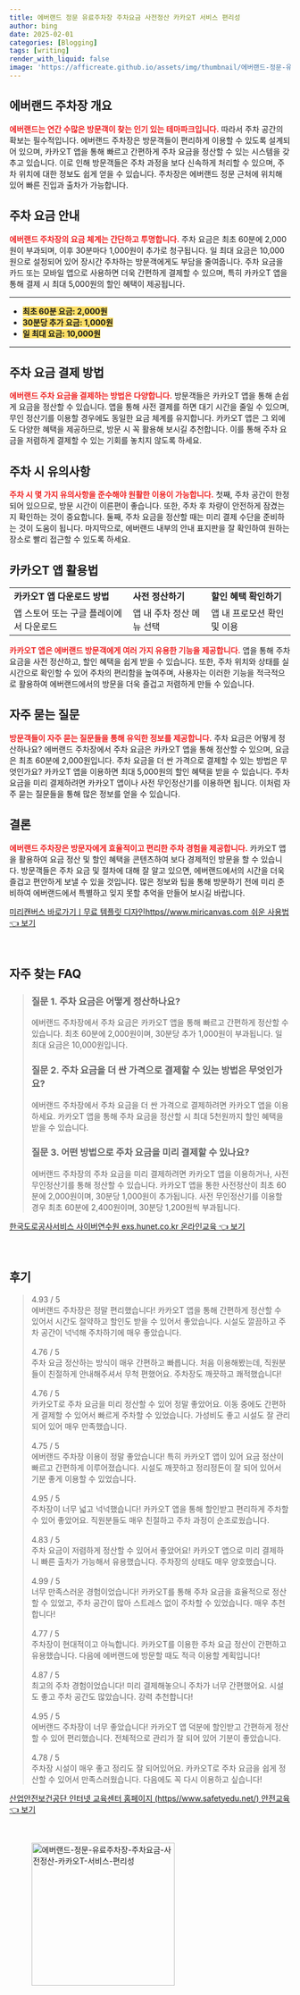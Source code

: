 ```yaml
---
title: 에버랜드 정문 유료주차장 주차요금 사전정산 카카오T 서비스 편리성
author: bing
date: 2025-02-01
categories: [Blogging]
tags: [writing]
render_with_liquid: false
image: 'https://afficreate.github.io/assets/img/thumbnail/에버랜드-정문-유료주차장-주차요금-사전정산-카카오T-서비스-편리성.webp'
---
```



<h2 id='에버랜드 주차장 개요'>에버랜드 주차장 개요</h2>

<p><b><span style="color: #ee2323;">에버랜드는 연간 수많은 방문객이 찾는 인기 있는 테마파크입니다.</span></b> 따라서 주차 공간의 확보는 필수적입니다. 에버랜드 주차장은 방문객들이 편리하게 이용할 수 있도록 설계되어 있으며, 카카오T 앱을 통해 빠르고 간편하게 주차 요금을 정산할 수 있는 시스템을 갖추고 있습니다. 이로 인해 방문객들은 주차 과정을 보다 신속하게 처리할 수 있으며, 주차 위치에 대한 정보도 쉽게 얻을 수 있습니다. 주차장은 에버랜드 정문 근처에 위치해 있어 빠른 진입과 출차가 가능합니다.</p>

<h2 id='주차 요금 안내'>주차 요금 안내</h2>

<p><b><span style="color: #ee2323;">에버랜드 주차장의 요금 체계는 간단하고 투명합니다.</span></b> 주차 요금은 최초 60분에 2,000원이 부과되며, 이후 30분마다 1,000원이 추가로 청구됩니다. 일 최대 요금은 10,000원으로 설정되어 있어 장시간 주차하는 방문객에게도 부담을 줄여줍니다. 주차 요금을 카드 또는 모바일 앱으로 사용하면 더욱 간편하게 결제할 수 있으며, 특히 카카오T 앱을 통해 결제 시 최대 5,000원의 할인 혜택이 제공됩니다.</p>

<hr />

<ul>
    <li><b><span style="background-color: #ffe066;">최초 60분 요금: 2,000원</span></b></li>
    <li><b><span style="background-color: #ffe066;">30분당 추가 요금: 1,000원</span></b></li>
    <li><b><span style="background-color: #ffe066;">일 최대 요금: 10,000원</span></b></li>
</ul>

<hr />

<h2 id='주차 요금 결제 방법'>주차 요금 결제 방법</h2>

<p><b><span style="color: #ee2323;">에버랜드 주차 요금을 결제하는 방법은 다양합니다.</span></b> 방문객들은 카카오T 앱을 통해 손쉽게 요금을 정산할 수 있습니다. 앱을 통해 사전 결제를 하면 대기 시간을 줄일 수 있으며, 무인 정산기를 이용할 경우에도 동일한 요금 체계를 유지합니다. 카카오T 앱은 그 외에도 다양한 혜택을 제공하므로, 방문 시 꼭 활용해 보시길 추천합니다. 이를 통해 주차 요금을 저렴하게 결제할 수 있는 기회를 놓치지 않도록 하세요.</p>

<h2 id='주차 시 유의사항'>주차 시 유의사항</h2>

<p><b><span style="color: #ee2323;">주차 시 몇 가지 유의사항을 준수해야 원활한 이용이 가능합니다.</span></b> 첫째, 주차 공간이 한정되어 있으므로, 방문 시간이 이른편이 좋습니다. 또한, 주차 후 차량이 안전하게 잠겼는지 확인하는 것이 중요합니다. 둘째, 주차 요금을 정산할 때는 미리 결제 수단을 준비하는 것이 도움이 됩니다. 마지막으로, 에버랜드 내부의 안내 표지판을 잘 확인하여 원하는 장소로 빨리 접근할 수 있도록 하세요.</p>

<h2 id='카카오T 앱 활용법'>카카오T 앱 활용법</h2>

<table>
    <tr>
        <td><b>카카오T 앱 다운로드 방법</b></td>
        <td><b>사전 정산하기</b></td>
        <td><b>할인 혜택 확인하기</b></td>
    </tr>
    <tr>
        <td>앱 스토어 또는 구글 플레이에서 다운로드</td>
        <td>앱 내 주차 정산 메뉴 선택</td>
        <td>앱 내 프로모션 확인 및 이용</td>
    </tr>
</table>

<p><b><span style="color: #ee2323;">카카오T 앱은 에버랜드 방문객에게 여러 가지 유용한 기능을 제공합니다.</span></b> 앱을 통해 주차 요금을 사전 정산하고, 할인 혜택을 쉽게 받을 수 있습니다. 또한, 주차 위치와 상태를 실시간으로 확인할 수 있어 주차의 편리함을 높여주며, 사용자는 이러한 기능을 적극적으로 활용하여 에버랜드에서의 방문을 더욱 즐겁고 저렴하게 만들 수 있습니다.</p>

<h2 id='자주 묻는 질문'>자주 묻는 질문</h2>

<p><b><span style="color: #ee2323;">방문객들이 자주 묻는 질문들을 통해 유익한 정보를 제공합니다.</span></b> 주차 요금은 어떻게 정산하나요? 에버랜드 주차장에서 주차 요금은 카카오T 앱을 통해 정산할 수 있으며, 요금은 최초 60분에 2,000원입니다. 주차 요금을 더 싼 가격으로 결제할 수 있는 방법은 무엇인가요? 카카오T 앱을 이용하면 최대 5,000원의 할인 혜택을 받을 수 있습니다. 주차 요금을 미리 결제하려면 카카오T 앱이나 사전 무인정산기를 이용하면 됩니다. 이처럼 자주 묻는 질문들을 통해 많은 정보를 얻을 수 있습니다.</p>

<h2 id='결론'>결론</h2>

<p><b><span style="color: #ee2323;">에버랜드 주차장은 방문자에게 효율적이고 편리한 주차 경험을 제공합니다.</span></b> 카카오T 앱을 활용하여 요금 정산 및 할인 혜택을 콘텐츠하여 보다 경제적인 방문을 할 수 있습니다. 방문객들은 주차 요금 및 절차에 대해 잘 알고 있으면, 에버랜드에서의 시간을 더욱 즐겁고 편안하게 보낼 수 있을 것입니다. 많은 정보와 팁을 통해 방문하기 전에 미리 준비하여 에버랜드에서 특별하고 잊지 못할 추억을 만들어 보시길 바랍니다.</p>


<p><a class="click-button" title="미리캔버스 바로가기ㅣ무료 템플릿 디자인https//www.miricanvas.com 쉬운 사용법" href="https://afficreate.github.io/posts/%EB%AF%B8%EB%A6%AC%EC%BA%94%EB%B2%84%EC%8A%A4-%EB%B0%94%EB%A1%9C%EA%B0%80%EA%B8%B0%E3%85%A3%EB%AC%B4%EB%A3%8C-%ED%85%9C%ED%94%8C%EB%A6%BF-%EB%94%94%EC%9E%90%EC%9D%B8httpswww.miricanvas.com-%EC%89%AC%EC%9A%B4-%EC%82%AC%EC%9A%A9%EB%B2%95/" rel="dofollow">미리캔버스 바로가기ㅣ무료 템플릿 디자인https//www.miricanvas.com 쉬운 사용법 👈 보기</a></p><br>
<h2 id='자주_찾는_FAQ'>자주 찾는 FAQ</h2>
<div itemscope="" itemtype="https://schema.org/FAQPage"> 
<blockquote> 
<div itemscope="" itemprop="mainEntity" itemtype="https://schema.org/Question"> 
<h3 itemprop="name">질문 1. 주차 요금은 어떻게 정산하나요?</h3> 
<div itemscope="" itemprop="acceptedAnswer" itemtype="https://schema.org/Answer"> 
<span itemprop="text"> 
<p>에버랜드 주차장에서 주차 요금은 카카오T 앱을 통해 빠르고 간편하게 정산할 수 있습니다. 최초 60분에 2,000원이며, 30분당 추가 1,000원이 부과됩니다. 일 최대 요금은 10,000원입니다.</p> 
</span> 
</div> 
</div> 

<div itemscope="" itemprop="mainEntity" itemtype="https://schema.org/Question"> 
<h3 itemprop="name">질문 2. 주차 요금을 더 싼 가격으로 결제할 수 있는 방법은 무엇인가요?</h3> 
<div itemscope="" itemprop="acceptedAnswer" itemtype="https://schema.org/Answer"> 
<span itemprop="text"> 
<p>에버랜드 주차장에서 주차 요금을 더 싼 가격으로 결제하려면 카카오T 앱을 이용하세요. 카카오T 앱을 통해 주차 요금을 정산할 시 최대 5천원까지 할인 혜택을 받을 수 있습니다.</p> 
</span> 
</div> 
</div> 

<div itemscope="" itemprop="mainEntity" itemtype="https://schema.org/Question"> 
<h3 itemprop="name">질문 3. 어떤 방법으로 주차 요금을 미리 결제할 수 있나요?</h3> 
<div itemscope="" itemprop="acceptedAnswer" itemtype="https://schema.org/Answer"> 
<span itemprop="text"> 
<p>에버랜드 주차장의 주차 요금을 미리 결제하려면 카카오T 앱을 이용하거나, 사전 무인정산기를 통해 정산할 수 있습니다. 카카오T 앱을 통한 사전정산이 최초 60분에 2,000원이며, 30분당 1,000원이 추가됩니다. 사전 무인정산기를 이용할 경우 최초 60분에 2,400원이며, 30분당 1,200원씩 부과됩니다.</p> 
</span> 
</div> 
</div> 
</blockquote> 
</div>
<p><a class="click-button" title="한국도로공사서비스 사이버연수원 exs.hunet.co.kr 온라인교육" href="https://afficreate.github.io/posts/%ED%95%9C%EA%B5%AD%EB%8F%84%EB%A1%9C%EA%B3%B5%EC%82%AC%EC%84%9C%EB%B9%84%EC%8A%A4-%EC%82%AC%EC%9D%B4%EB%B2%84%EC%97%B0%EC%88%98%EC%9B%90-exs.hunet.co.kr-%EC%98%A8%EB%9D%BC%EC%9D%B8%EA%B5%90%EC%9C%A1/" rel="dofollow">한국도로공사서비스 사이버연수원 exs.hunet.co.kr 온라인교육 👈 보기</a></p><br>
<h2 id='후기'>후기</h2>
<div itemscope itemtype="https://schema.org/Product">
  <blockquote>
  <div itemprop="review" itemscope itemtype="https://schema.org/Review">
      <div itemprop="reviewRating" itemscope itemtype="https://schema.org/Rating"> <span itemprop="ratingValue">4.93</span> / <span itemprop="bestRating">5</span> </div>
      <span itemprop="reviewBody">에버랜드 주차장은 정말 편리했습니다! 카카오T 앱을 통해 간편하게 정산할 수 있어서 시간도 절약하고 할인도 받을 수 있어서 좋았습니다. 시설도 깔끔하고 주차 공간이 넉넉해 주차하기에 매우 좋았습니다.</span>
  </div>
  <br>
  <div itemprop="review" itemscope itemtype="https://schema.org/Review">
      <div itemprop="reviewRating" itemscope itemtype="https://schema.org/Rating"> <span itemprop="ratingValue">4.76</span> / <span itemprop="bestRating">5</span> </div>
      <span itemprop="reviewBody">주차 요금 정산하는 방식이 매우 간편하고 빠릅니다. 처음 이용해봤는데, 직원분들이 친절하게 안내해주셔서 무척 편했어요. 주차장도 깨끗하고 쾌적했습니다!</span>
  </div>
  <br>
  <div itemprop="review" itemscope itemtype="https://schema.org/Review">
      <div itemprop="reviewRating" itemscope itemtype="https://schema.org/Rating"> <span itemprop="ratingValue">4.76</span> / <span itemprop="bestRating">5</span> </div>
      <span itemprop="reviewBody">카카오T로 주차 요금을 미리 정산할 수 있어 정말 좋았어요. 이동 중에도 간편하게 결제할 수 있어서 빠르게 주차할 수 있었습니다. 가성비도 좋고 시설도 잘 관리되어 있어 매우 만족했습니다.</span>
  </div>
  <br>
  <div itemprop="review" itemscope itemtype="https://schema.org/Review">
      <div itemprop="reviewRating" itemscope itemtype="https://schema.org/Rating"> <span itemprop="ratingValue">4.75</span> / <span itemprop="bestRating">5</span> </div>
      <span itemprop="reviewBody">에버랜드 주차장 이용이 정말 좋았습니다! 특히 카카오T 앱이 있어 요금 정산이 빠르고 간편하게 이루어졌습니다. 시설도 깨끗하고 정리정돈이 잘 되어 있어서 기분 좋게 이용할 수 있었습니다.</span>
  </div>
  <br>
  <div itemprop="review" itemscope itemtype="https://schema.org/Review">
      <div itemprop="reviewRating" itemscope itemtype="https://schema.org/Rating"> <span itemprop="ratingValue">4.95</span> / <span itemprop="bestRating">5</span> </div>
      <span itemprop="reviewBody">주차장이 너무 넓고 넉넉했습니다! 카카오T 앱을 통해 할인받고 편리하게 주차할 수 있어 좋았어요. 직원분들도 매우 친절하고 주차 과정이 순조로웠습니다.</span>
  </div>
  <br>
  <div itemprop="review" itemscope itemtype="https://schema.org/Review">
      <div itemprop="reviewRating" itemscope itemtype="https://schema.org/Rating"> <span itemprop="ratingValue">4.83</span> / <span itemprop="bestRating">5</span> </div>
      <span itemprop="reviewBody">주차 요금이 저렴하게 정산할 수 있어서 좋았어요! 카카오T 앱으로 미리 결제하니 빠른 출차가 가능해서 유용했습니다. 주차장의 상태도 매우 양호했습니다.</span>
  </div>
  <br>
  <div itemprop="review" itemscope itemtype="https://schema.org/Review">
      <div itemprop="reviewRating" itemscope itemtype="https://schema.org/Rating"> <span itemprop="ratingValue">4.99</span> / <span itemprop="bestRating">5</span> </div>
      <span itemprop="reviewBody">너무 만족스러운 경험이었습니다! 카카오T를 통해 주차 요금을 효율적으로 정산할 수 있었고, 주차 공간이 많아 스트레스 없이 주차할 수 있었습니다. 매우 추천합니다!</span>
  </div>
  <br>
  <div itemprop="review" itemscope itemtype="https://schema.org/Review">
      <div itemprop="reviewRating" itemscope itemtype="https://schema.org/Rating"> <span itemprop="ratingValue">4.77</span> / <span itemprop="bestRating">5</span> </div>
      <span itemprop="reviewBody">주차장이 현대적이고 아늑합니다. 카카오T를 이용한 주차 요금 정산이 간편하고 유용했습니다. 다음에 에버랜드에 방문할 때도 적극 이용할 계획입니다!</span>
  </div>
  <br>
  <div itemprop="review" itemscope itemtype="https://schema.org/Review">
      <div itemprop="reviewRating" itemscope itemtype="https://schema.org/Rating"> <span itemprop="ratingValue">4.87</span> / <span itemprop="bestRating">5</span> </div>
      <span itemprop="reviewBody">최고의 주차 경험이었습니다! 미리 결제해놓으니 주차가 너무 간편했어요. 시설도 좋고 주차 공간도 많았습니다. 강력 추천합니다!</span>
  </div>
  <br>
  <div itemprop="review" itemscope itemtype="https://schema.org/Review">
      <div itemprop="reviewRating" itemscope itemtype="https://schema.org/Rating"> <span itemprop="ratingValue">4.95</span> / <span itemprop="bestRating">5</span> </div>
      <span itemprop="reviewBody">에버랜드 주차장이 너무 좋았습니다! 카카오T 앱 덕분에 할인받고 간편하게 정산할 수 있어 편리했습니다. 전체적으로 관리가 잘 되어 있어 기분이 좋았습니다.</span>
  </div>
  <br>
  <div itemprop="review" itemscope itemtype="https://schema.org/Review">
      <div itemprop="reviewRating" itemscope itemtype="https://schema.org/Rating"> <span itemprop="ratingValue">4.78</span> / <span itemprop="bestRating">5</span> </div>
      <span itemprop="reviewBody">주차장 시설이 매우 좋고 정리도 잘 되어있어요. 카카오T로 주차 요금을 쉽게 정산할 수 있어서 만족스러웠습니다. 다음에도 꼭 다시 이용하고 싶습니다!</span>
  </div>
  </blockquote>
</div>
<p><a class="click-button" title="산업안전보건공단 인터넷 교육센터 홈페이지 (https//www.safetyedu.net/) 안전교육" href="https://afficreate.github.io/posts/%EC%82%B0%EC%97%85%EC%95%88%EC%A0%84%EB%B3%B4%EA%B1%B4%EA%B3%B5%EB%8B%A8-%EC%9D%B8%ED%84%B0%EB%84%B7-%EA%B5%90%EC%9C%A1%EC%84%BC%ED%84%B0-%ED%99%88%ED%8E%98%EC%9D%B4%EC%A7%80-(httpswww.safetyedu.net)-%EC%95%88%EC%A0%84%EA%B5%90%EC%9C%A1/" rel="dofollow">산업안전보건공단 인터넷 교육센터 홈페이지 (https//www.safetyedu.net/) 안전교육 👈 보기</a></p><br>
<figure class="image"><img src="https://afficreate.github.io/assets/img/thumbnail/에버랜드-정문-유료주차장-주차요금-사전정산-카카오T-서비스-편리성.webp" alt="에버랜드-정문-유료주차장-주차요금-사전정산-카카오T-서비스-편리성" width="256" height="256"></figure>
